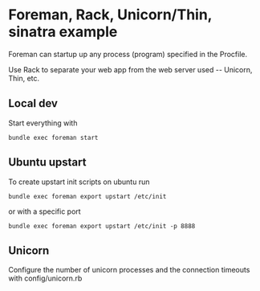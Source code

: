 # Foreman, Rack, Unicorn/Thin, sinatra example

Foreman can startup up any process (program) specified in the Procfile.

Use Rack to separate your web app from the web server used -- Unicorn, Thin,
etc.

## Local dev

Start everything with

```bundle exec foreman start```

## Ubuntu upstart

To create upstart init scripts on ubuntu run

```bundle exec foreman export upstart /etc/init```

or with a specific port

```bundle exec foreman export upstart /etc/init -p 8888```

## Unicorn

Configure the number of unicorn processes and the connection timeouts with
config/unicorn.rb
